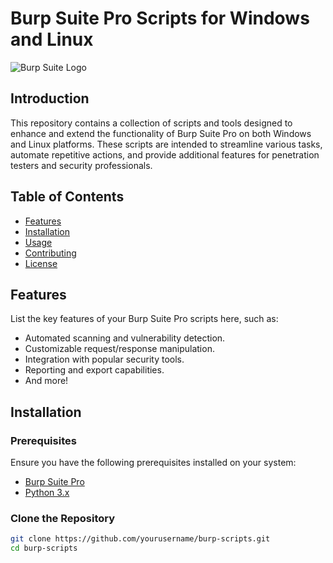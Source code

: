 # Burp Suite Pro Scripts for Windows and Linux

![Burp Suite Logo](https://portswigger.net/cms/images/12/c8/c338-article-burp-suite-user-community-tips-and-tricks_blog-article.jpg)

## Introduction

This repository contains a collection of scripts and tools designed to enhance and extend the functionality of Burp Suite Pro on both Windows and Linux platforms. These scripts are intended to streamline various tasks, automate repetitive actions, and provide additional features for penetration testers and security professionals.

## Table of Contents

- [Features](#features)
- [Installation](#installation)
- [Usage](#usage)
- [Contributing](#contributing)
- [License](#license)

## Features

List the key features of your Burp Suite Pro scripts here, such as:

- Automated scanning and vulnerability detection.
- Customizable request/response manipulation.
- Integration with popular security tools.
- Reporting and export capabilities.
- And more!

## Installation

### Prerequisites

Ensure you have the following prerequisites installed on your system:

- [Burp Suite Pro](https://portswigger.net/burp)
- [Python 3.x](https://www.python.org/downloads/)

### Clone the Repository

```bash
git clone https://github.com/yourusername/burp-scripts.git
cd burp-scripts
